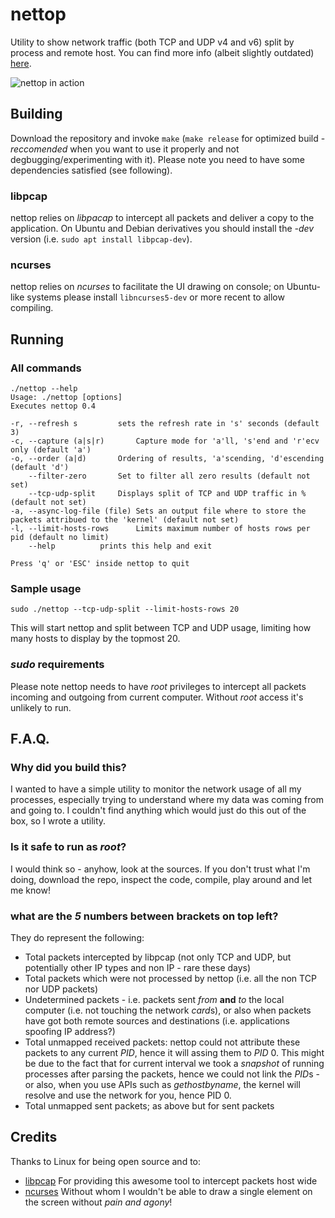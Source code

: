 # nettop

Utility to show network traffic (both TCP and UDP v4 and v6) split by process and remote host. You can find more info (albeit slightly outdated) [here](http://nettop.youlink.org/).

![nettop in action](http://i.imgur.com/m3xnAK8.png)

## Building

Download the repository and invoke `make` (`make release` for optimized build - *reccomended* when you want to use it properly and not degbugging/experimenting with it).
Please note you need to have some dependencies satisfied (see following).

### libpcap

nettop relies on *libpacap* to intercept all packets and deliver a copy to the application. On Ubuntu and Debian derivatives you should install the *-dev* version (i.e. `sudo apt install libpcap-dev`).

### ncurses

nettop relies on *ncurses* to facilitate the UI drawing on console; on Ubuntu-like systems please install `libncurses5-dev` or more recent to allow compiling.

## Running

### All commands

```
./nettop --help
Usage: ./nettop [options]
Executes nettop 0.4

-r, --refresh s			sets the refresh rate in 's' seconds (default 3)
-c, --capture (a|s|r)		Capture mode for 'a'll, 's'end and 'r'ecv only (default 'a')
-o, --order (a|d)		Ordering of results, 'a'scending, 'd'escending (default 'd')
    --filter-zero		Set to filter all zero results (default not set)
    --tcp-udp-split		Displays split of TCP and UDP traffic in % (default not set)
-a, --async-log-file (file)	Sets an output file where to store the packets attribued to the 'kernel' (default not set)
-l, --limit-hosts-rows		Limits maximum number of hosts rows per pid (default no limit)
    --help			prints this help and exit

Press 'q' or 'ESC' inside nettop to quit
```

### Sample usage

```
sudo ./nettop --tcp-udp-split --limit-hosts-rows 20
```
This will start nettop and split between TCP and UDP usage, limiting how many hosts to display by the topmost 20.

### *sudo* requirements

Please note nettop needs to have *root* privileges to intercept all packets incoming and outgoing from current computer. Without *root* access it's unlikely to run.

## F.A.Q.

### Why did you build this?

I wanted to have a simple utility to monitor the network usage of all my processes, especially trying to understand where my data was coming from and going to.
I couldn't find anything which would just do this out of the box, so I wrote a utility.

### Is it safe to run as *root*?

I would think so - anyhow, look at the sources. If you don't trust what I'm doing, download the repo, inspect the code, compile, play around and let me know!

### what are the *5* numbers between brackets on top left?

They do represent the following:
- Total packets intercepted by libpcap (not only TCP and UDP, but potentially other IP types and non IP - rare these days)
- Total packets which were not processed by nettop (i.e. all the non TCP nor UDP packets)
- Undetermined packets - i.e. packets sent *from* **and** *to* the local computer (i.e. not touching the network *card*s), or also when packets have got both remote sources and destinations (i.e. applications spoofing IP address?)
- Total unmapped received packets: nettop could not attribute these packets to any current *PID*, hence it will assing them to *PID* 0. This might be due to the fact that for current interval we took a *snapshot* of running processes after parsing the packets, hence we could not link the *PID*s - or also, when you use APIs such as *gethostbyname*, the kernel will resolve and use the network for you, hence PID 0.
- Total unmapped sent packets; as above but for sent packets

## Credits

Thanks to Linux for being open source and to:
- [libpcap](https://sourceforge.net/projects/libpcap/) For providing this awesome tool to intercept packets host wide
- [ncurses](https://en.wikipedia.org/wiki/Ncurses) Without whom I wouldn't be able to draw a single element on the screen without *pain and agony*!
